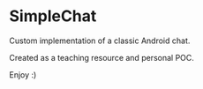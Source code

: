 # SimpleChat
Custom implementation of a classic Android chat.

Created as a teaching resource and personal POC.

Enjoy :)
